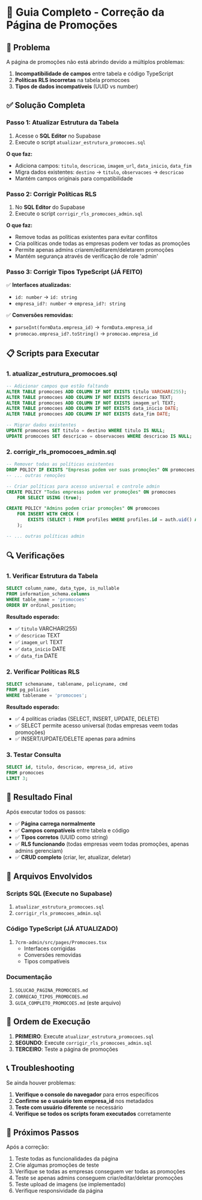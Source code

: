 # 🔧 Guia Completo - Correção da Página de Promoções

## 🚨 Problema

A página de promoções não está abrindo devido a múltiplos problemas:

1. **Incompatibilidade de campos** entre tabela e código TypeScript
2. **Políticas RLS incorretas** na tabela promocoes
3. **Tipos de dados incompatíveis** (UUID vs number)

## ✅ Solução Completa

### Passo 1: Atualizar Estrutura da Tabela

1. Acesse o **SQL Editor** no Supabase
2. Execute o script `atualizar_estrutura_promocoes.sql`

**O que faz:**
- Adiciona campos: `titulo`, `descricao`, `imagem_url`, `data_inicio`, `data_fim`
- Migra dados existentes: `destino` → `titulo`, `observacoes` → `descricao`
- Mantém campos originais para compatibilidade

### Passo 2: Corrigir Políticas RLS

1. No **SQL Editor** do Supabase
2. Execute o script `corrigir_rls_promocoes_admin.sql`

**O que faz:**
- Remove todas as políticas existentes para evitar conflitos
- Cria políticas onde todas as empresas podem ver todas as promoções
- Permite apenas admins criarem/editarem/deletarem promoções
- Mantém segurança através de verificação de role 'admin'

### Passo 3: Corrigir Tipos TypeScript (JÁ FEITO)

✅ **Interfaces atualizadas:**
- `id: number` → `id: string`
- `empresa_id?: number` → `empresa_id?: string`

✅ **Conversões removidas:**
- `parseInt(formData.empresa_id)` → `formData.empresa_id`
- `promocao.empresa_id?.toString()` → `promocao.empresa_id`

## 📋 Scripts para Executar

### 1. atualizar_estrutura_promocoes.sql
```sql
-- Adicionar campos que estão faltando
ALTER TABLE promocoes ADD COLUMN IF NOT EXISTS titulo VARCHAR(255);
ALTER TABLE promocoes ADD COLUMN IF NOT EXISTS descricao TEXT;
ALTER TABLE promocoes ADD COLUMN IF NOT EXISTS imagem_url TEXT;
ALTER TABLE promocoes ADD COLUMN IF NOT EXISTS data_inicio DATE;
ALTER TABLE promocoes ADD COLUMN IF NOT EXISTS data_fim DATE;

-- Migrar dados existentes
UPDATE promocoes SET titulo = destino WHERE titulo IS NULL;
UPDATE promocoes SET descricao = observacoes WHERE descricao IS NULL;
```

### 2. corrigir_rls_promocoes_admin.sql
```sql
-- Remover todas as políticas existentes
DROP POLICY IF EXISTS "Empresas podem ver suas promoções" ON promocoes;
-- ... outras remoções

-- Criar políticas para acesso universal e controle admin
CREATE POLICY "Todas empresas podem ver promoções" ON promocoes
    FOR SELECT USING (true);

CREATE POLICY "Admins podem criar promoções" ON promocoes
    FOR INSERT WITH CHECK (
        EXISTS (SELECT 1 FROM profiles WHERE profiles.id = auth.uid() AND profiles.role = 'admin')
    );

-- ... outras políticas admin
```

## 🔍 Verificações

### 1. Verificar Estrutura da Tabela
```sql
SELECT column_name, data_type, is_nullable
FROM information_schema.columns 
WHERE table_name = 'promocoes'
ORDER BY ordinal_position;
```

**Resultado esperado:**
- ✅ `titulo` VARCHAR(255)
- ✅ `descricao` TEXT
- ✅ `imagem_url` TEXT
- ✅ `data_inicio` DATE
- ✅ `data_fim` DATE

### 2. Verificar Políticas RLS
```sql
SELECT schemaname, tablename, policyname, cmd
FROM pg_policies 
WHERE tablename = 'promocoes';
```

**Resultado esperado:**
- ✅ 4 políticas criadas (SELECT, INSERT, UPDATE, DELETE)
- ✅ SELECT permite acesso universal (todas empresas veem todas promoções)
- ✅ INSERT/UPDATE/DELETE apenas para admins

### 3. Testar Consulta
```sql
SELECT id, titulo, descricao, empresa_id, ativo
FROM promocoes 
LIMIT 3;
```

## 🎯 Resultado Final

Após executar todos os passos:

- ✅ **Página carrega normalmente**
- ✅ **Campos compatíveis** entre tabela e código
- ✅ **Tipos corretos** (UUID como string)
- ✅ **RLS funcionando** (todas empresas veem todas promoções, apenas admins gerenciam)
- ✅ **CRUD completo** (criar, ler, atualizar, deletar)

## 📁 Arquivos Envolvidos

### Scripts SQL (Execute no Supabase)
1. `atualizar_estrutura_promocoes.sql`
2. `corrigir_rls_promocoes_admin.sql`

### Código TypeScript (JÁ ATUALIZADO)
1. `7crm-admin/src/pages/Promocoes.tsx`
   - Interfaces corrigidas
   - Conversões removidas
   - Tipos compatíveis

### Documentação
1. `SOLUCAO_PAGINA_PROMOCOES.md`
2. `CORRECAO_TIPOS_PROMOCOES.md`
3. `GUIA_COMPLETO_PROMOCOES.md` (este arquivo)

## 🚨 Ordem de Execução

1. **PRIMEIRO**: Execute `atualizar_estrutura_promocoes.sql`
2. **SEGUNDO**: Execute `corrigir_rls_promocoes_admin.sql`
3. **TERCEIRO**: Teste a página de promoções

## 📞 Troubleshooting

Se ainda houver problemas:

1. **Verifique o console do navegador** para erros específicos
2. **Confirme se o usuário tem empresa_id** nos metadados
3. **Teste com usuário diferente** se necessário
4. **Verifique se todos os scripts foram executados** corretamente

## 🎉 Próximos Passos

Após a correção:
1. Teste todas as funcionalidades da página
2. Crie algumas promoções de teste
3. Verifique se todas as empresas conseguem ver todas as promoções
4. Teste se apenas admins conseguem criar/editar/deletar promoções
4. Teste upload de imagens (se implementado)
5. Verifique responsividade da página